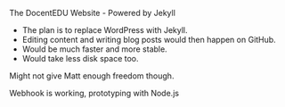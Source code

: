The DocentEDU Website - Powered by Jekyll

 - The plan is to replace WordPress with Jekyll.
 - Editing content and writing blog posts would then happen on GitHub.
 - Would be much faster and more stable.
 - Would take less disk space too.

Might not give Matt enough freedom though.

Webhook is working, prototyping with Node.js
